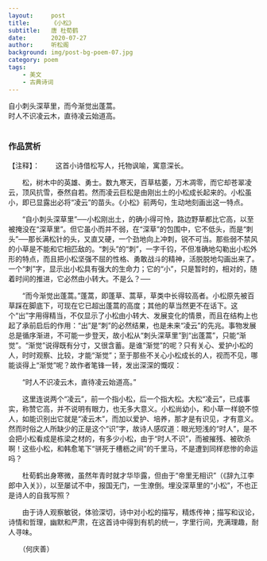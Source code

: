 ```yaml
---
layout:     post
title:      《小松》
subtitle:   唐 杜荀鹤
date:       2020-07-27
author:     听松阁
background: img/post-bg-poem-07.jpg
category: poem
tags:
    - 美文
    - 古典诗词
---
```


自小刺头深草里，而今渐觉出蓬蒿。<br>
时人不识凌云木，直待凌云始道高。<br>
<br>

### 作品赏析
【注释】：
　　这首小诗借松写人，托物讽喻，寓意深长。

　　松，树木中的英雄、勇士。数九寒天，百草枯萎，万木凋零，而它却苍翠凌云，顶风抗雪，泰然自若。然而凌云巨松是由刚出土的小松成长起来的。小松虽小，即已显露出必将“凌云”的苗头。《小松》前两句，生动地刻画出这一特点。

　　“自小刺头深草里”──小松刚出土，的确小得可怜，路边野草都比它高，以至被掩没在“深草里”。但它虽小而并不弱，在“深草”的包围中，它不低头，而是“刺头”──那长满松针的头，又直又硬，一个劲地向上冲刺，锐不可当。那些弱不禁风的小草是不能和它相匹敌的。“刺头”的“刺”，一字千钧，不但准确地勾勒出小松外形的特点，而且把小松坚强不屈的性格、勇敢战斗的精神，活脱脱地勾画出来了。一个“刺”字，显示出小松具有强大的生命力；它的“小”，只是暂时的，相对的，随着时间的推进，它必然由小转大。不是么？──

　　“而今渐觉出蓬蒿。”蓬蒿，即蓬草、蒿草，草类中长得较高者。小松原先被百草踩在脚底下，可现在它已超出蓬蒿的高度；其他的草当然更不在话下。这个“出”字用得精当，不仅显示了小松由小转大、发展变化的情景，而且在结构上也起了承前启后的作用：“出”是“刺”的必然结果，也是未来“凌云”的先兆。事物发展总是循序渐进，不可能一步登天，故小松从“刺头深草里”到“出蓬蒿”，只能“渐觉”。“渐觉”说得既有分寸，又很含蓄。是谁“渐觉”的呢？只有关心、爱护小松的人，时时观察、比较，才能“渐觉”；至于那些不关心小松成长的人，视而不见，哪能谈得上“渐觉”呢？故作者笔锋一转，发出深深的慨叹：

　　“时人不识凌云木，直待凌云始道高。”

　　这里连说两个“凌云”，前一个指小松，后一个指大松。大松“凌云”，已成事实，称赞它高，并不说明有眼力，也无多大意义。小松尚幼小，和小草一样貌不惊人，如能识别出它就是“凌云木”，而加以爱护、培养，那才是有识见，才有意义。然而时俗之人所缺少的正是这个“识”字，故诗人感叹道：眼光短浅的“时人”，是不会把小松看成是栋梁之材的，有多少小松，由于“时人不识”，而被摧残、被砍杀啊！这些小松，和韩愈笔下“骈死于槽枥之间”的千里马，不是遭到同样悲惨的命运吗？

　　杜荀鹤出身寒微，虽然年青时就才华毕露，但由于“帝里无相识”（《辞九江李郎中入关》），以至屡试不中，报国无门，一生潦倒。埋没深草里的“小松”，不也正是诗人的自我写照？

　　由于诗人观察敏锐，体验深切，诗中对小松的描写，精炼传神；描写和议论，诗情和哲理，幽默和严肃，在这首诗中得到有机的统一，字里行间，充满理趣，耐人寻味。

　　（何庆善）
